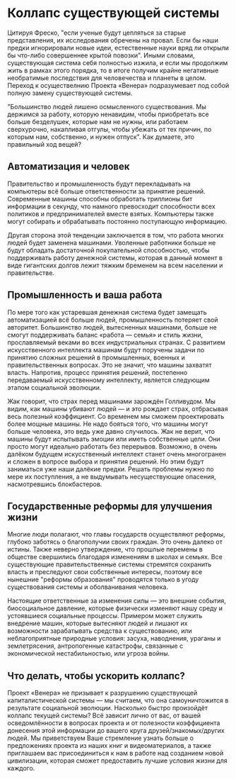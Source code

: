 # Коллапс существующей системы

Цитируя Фреско, "если ученые будут цепляться за старые представления, их исследования обречены на провал. Если бы наши предки игнорировали новые идеи, естественные науки вряд ли открыли бы что-либо совершеннее крытой повозки". Иными словами, существующая система себя полностью изжила, и если мы продолжим жить в рамках этого порядка, то в итоге получим крайне негативные необратимые последствия для человечества и планеты в целом. Переход к осуществелнию Проекта «Венера» подразумевает под собой полную замену существующей системы.

"Большинство людей лишено осмысленного существования. Мы держимся за работу, которую ненавидим, чтобы приобретать все больше безделушек, которые нам не нужны, или работаем сверхурочно, накапливая отгулы, чтобы убежать от тех причин, по которым нам, собственно, и нужен отпуск". Как думаете, это правильный ход вещей?

## Автоматизация и человек

Правительство и промышленность будут перекладывать на компьютеры всё больше ответственности за принятие решений. Современные машины способны обработать триллионы бит информации в секунду, что намного превосходит способности всех политиков и предпринимателей вместе взятых. Компьютеры также могут собирать и обрабатывать постоянно поступающую информацию.

Другая сторона этой тенденции заключается в том, что работа многих людей будет заменена машинами. Уволенные работники больше не будут обладать достаточной покупательной способностью, чтобы поддерживать работу денежной системы, которая в данный момент в виде гигантских долгов лежит тяжким бременем на всем населении и правительстве.

## Промышленность и ваша работа

По мере того как устаревшая денежная система будет замещать автоматизацией всё больше людей, промышленность потеряет свой авторитет. Большинство людей, вытесненных машинами, больше не смогут поддерживать баланс «работа — семья» и стиль жизни, прославляемый веками во всех индустриальных странах. С развитием искусственного интеллекта машинам будут поручены задачи по принятию сложных решений в промышленных, военных и правительственных вопросах. Это не значит, что машины захватят власть. Напротив, процесс принятия решений, постепенно передаваемый искусственному интеллекту, является следующим этапом социальной эволюции.

Жак говорит, что страх перед машинами зарождён Голливудом. Мы видим, как машины убивают людей — и это рождает страх, отбрасывая весь полезный коэффициент. Со временем мы сможем проектировать более мощные машины. Не надо бояться того, что машины могут больше человека, это ведь уже давно случилось. Жак не верит, что машины будут испытывать эмоции или иметь собственные цели. Они просто могут идеально работать без перерывов. Возможно, в очень далёком будущем искусственный интеллект станет очень многогранен и сложен в вопросе выбора и принятия решений. Но этим будут заниматься уже наши далёкие предки. Решать проблемы нужно по мере их поступления, а не выдумывать несуществующие опасения, насмотревшись блокбастеров.

## Государственные реформы для улучшения жизни

Многие люди полагают, что главы государств осуществляют реформы, глубоко заботясь о благополучии своих граждан. Это очень далеко от истины. Также неверно утверждение, что прошлые перемены в обществе свершились благодаря изменениям в школах и семьях. Все существующие правительственные системы стремятся сохранить власть и преследуют свои собственные интересы, поэтому все нынешние "реформы образования" проводятся только в угоду существования системы и оболванивания человека.

Настоящие ответственные за изменения силы — это внешние события, биосоциальное давление, которые физически изменяют нашу среду и устоявшиеся социальные процессы. Примером может служить внедрение машин, которые вытесняют людей и лишают их возможности зарабатывать средства к существованию, или неблагоприятные природные условия: засуха, наводнения, ураганы и землетрясения, антропогенные катастрофы, связанные с экономической нестабильностью, или угроза войны.

## Что делать, чтобы ускорить коллапс?

Проект «Венера» не призывает к разрушению существующей капиталистической системы — мы считаем, что она самоуничтожится в результате социальной эволюции. Насколько быстро произойдёт коллапс текущей системы? Всё зависит лично от вас, от вашей осведомлённости в вопросах проекта и от полезности коэффициента донесения этой информации до вашего круга друзей/знакомых/других людей. Мы приветствуем Ваше стремление узнать больше о предложениях проекта из наших книг и видеоматериалов, а также приглашаем вас присоединиться к нам в работе над созданием новой цивилизации, которая сможет предоставить лучшие условия жизни для каждого.

